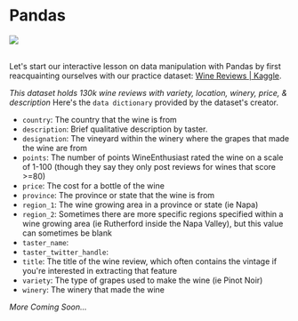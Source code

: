 <!---
{"next": "Topics/course_review.md","title": "Pandas"}
-->

# Pandas

<img src="https://media.giphy.com/media/EatwJZRUIv41G/giphy.gif" style="margin: 0 auto; display: block;"/><br>

Let's start our interactive lesson on data manipulation with Pandas by first reacquainting ourselves with our practice dataset: [Wine Reviews | Kaggle](https://www.kaggle.com/zynicide/wine-reviews/).

*This dataset holds 130k wine reviews with variety, location, winery, price, & description* Here's the `data dictionary` provided by the dataset's creator.

* `country`: The country that the wine is from
* `description`: Brief qualitative description by taster.
* `designation`: The vineyard within the winery where the grapes that made the wine are from
* `points`: The number of points WineEnthusiast rated the wine on a scale of 1-100 (though they say they only post reviews for wines that score >=80)
* `price`: The cost for a bottle of the wine
* `province`: The province or state that the wine is from
* `region_1`: The wine growing area in a province or state (ie Napa)
* `region_2`: Sometimes there are more specific regions specified within a wine growing area (ie Rutherford inside the Napa Valley), but this value can sometimes be blank
* `taster_name`: 
* `taster_twitter_handle`: 
* `title`: The title of the wine review, which often contains the vintage if you're interested in extracting that feature
* `variety`: The type of grapes used to make the wine (ie Pinot Noir)
* `winery`: The winery that made the wine

*More Coming Soon...*
